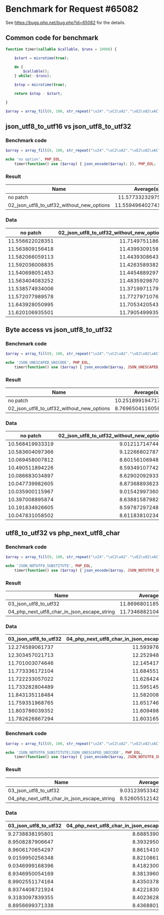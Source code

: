 Benchmark for Request #65082	
============================

See https://bugs.php.net/bug.php?id=65082 for the details.

Common code for benchmark
-------------------------

```php
function timer(callable $callable, $runs = 10000) {

    $start = microtime(true);

    do {
        $callable();
    } while(--$runs);

    $stop = microtime(true);

    return $stop - $start;

}

$array = array_fill(0, 100, str_repeat("\x24"."\xC2\xA2"."\xE2\x82\xAC"."\xF0\xA4\xAD\xA2", 100));
```

json_utf8_to_utf16 vs json_utf8_to_utf32
----------------------------------------

### Benchmark code

```php
$array = array_fill(0, 100, str_repeat("\x24"."\xC2\xA2"."\xE2\x82\xAC"."\xF0\xA4\xAD\xA2", 100));

echo 'no option', PHP_EOL,
    timer(function() use ($array) { json_encode($array); }), PHP_EOL;
```

### Result

| Name                                      | Average(s)      | 
| ----------------------------------------- |----------------:|
| no patch                                  | 11.57733232975  |
| 02_json_utf8_to_utf32_without_new_options | 11.559496402741 |

### Data

| no patch        | 02_json_utf8_to_utf32_without_new_options |
| --------------- | ----------------------------------------: |
| 11.556622028351 | 11.714975118637 |
| 11.563809156418 | 11.439930915833 |
| 11.582066059113 | 11.443930864334 |
| 11.592036008835 | 11.426358938217 |
| 11.540698051453 | 11.445488929749 |
| 11.563404083252 | 11.483592987061 |
| 11.538574934006 | 11.371997117996 |
| 11.572077989578 | 11.772797107697 |
| 11.643928050995 | 11.705342054367 |
| 11.620106935501 | 11.790549993515 |

Byte access vs json_utf8_to_utf32
---------------------------------

### Benchmark code

```php
$array = array_fill(0, 100, str_repeat("\x24"."\xC2\xA2"."\xE2\x82\xAC"."\xF0\xA4\xAD\xA2", 100));

echo 'JSON_UNESCAPED_UNICODE', PHP_EOL,
    timer(function() use ($array) { json_encode($array, JSON_UNESCAPED_UNICODE); }), PHP_EOL;
```

### Result

| Name                                      | Average(s)      | 
| ----------------------------------------- |----------------:|
| no patch                                  | 10.251899194717 |
| 02_json_utf8_to_utf32_without_new_options | 8.7696504116058 |

### Data

| no patch        | 02_json_utf8_to_utf32_without_new_options |
| --------------- | ----------------------------------------: |
| 10.568419933319 | 9.0121171474457 |
| 10.583604097366 | 9.1226680278778 |
| 10.069458007812 | 8.6015610694885 |
| 10.490511894226 | 8.5934910774231 |
| 10.086683034897 | 8.6290209293365 |
| 10.047739982605 | 8.8736889362335 |
| 10.035900115967 | 9.0154299736023 |
| 10.397008895874 | 8.6388158798218 |
| 10.191834926605 | 8.5978729724884 |
| 10.047831058502 | 8.6118381023407 |


utf8_to_utf32 vs php_next_utf8_char
-----------------------------------

### Benchmark code

```php
$array = array_fill(0, 100, str_repeat("\x24"."\xC2\xA2"."\xE2\x82\xAC"."\xF0\xA4\xAD\xA2", 100));

echo 'JSON_NOTUTF8_SUBSTITUTE', PHP_EOL,
    timer(function() use ($array) { json_encode($array, JSON_NOTUTF8_SUBSTITUTE); }), PHP_EOL;
```

### Result

| Name                                        | Average(s)      |
| ------------------------------------------- |----------------:|
| 03_json_utf8_to_utf32                       | 11.869680118561 |
| 04_php_next_utf8_char_in_json_escape_string | 11.734688210488 |

### Data

| 03_json_utf8_to_utf32 | 04_php_next_utf8_char_in_json_escape_string |
| --------------------- | ------------------------------------------: |
| 12.274589061737       | 11.593976020813 |
| 12.303457021713       | 12.252948045731 |
| 11.701003074646       | 12.145417928696 |
| 11.773336172104       | 11.684551000595 |
| 11.722233057022       | 11.628424882889 |
| 11.733282804489       | 11.595145940781 |
| 11.843135118484       | 11.582008123398 |
| 11.759351968765       | 11.651746988297 |
| 11.803786039352       | 11.609498023987 |
| 11.782626867294       | 11.603165149689 |


### Benchmark code

```php
$array = array_fill(0, 100, str_repeat("\x24"."\xC2\xA2"."\xE2\x82\xAC"."\xF0\xA4\xAD\xA2", 100));

echo 'JSON_NOTUTF8_SUBSTITUTE|JSON_UNESCAPED_UNICODE', PHP_EOL,
    timer(function() use ($array) { json_encode($array, JSON_NOTUTF8_SUBSTITUTE|JSON_UNESCAPED_UNICODE); }), PHP_EOL;
```

### Result

| Name                                        | Average(s)      |
| ------------------------------------------- |----------------:|
| 03_json_utf8_to_utf32                       | 9.0312395334244 |
| 04_php_next_utf8_char_in_json_escape_string | 8.5260551214218 |

### Data

| 03_json_utf8_to_utf32 | 04_php_next_utf8_char_in_json_escape_string |
| --------------------- | ------------------------------------------: |
| 9.2738838195801       | 8.6885390281677 |
| 8.9508287906647       | 8.3932950496674 |
| 8.9606170654297       | 8.8615410327911 |
| 9.0159950256348       | 8.8210861682892 |
| 9.0346999168396       | 8.4182300567627 |
| 8.9346950054169       | 8.3813960552216 |
| 8.9902551174164       | 8.4350378513336 |
| 8.9374408721924       | 8.4221830368042 |
| 9.3183097839355       | 8.4023628234863 |
| 8.8956699371338       | 8.4368801116943 |
